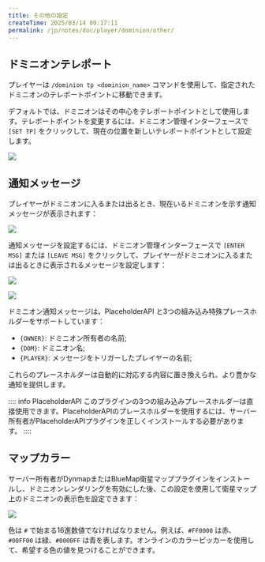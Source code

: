 ```yaml
---
title: その他の設定
createTime: 2025/03/14 09:17:11
permalink: /jp/notes/doc/player/dominion/other/
---
```


## ドミニオンテレポート

プレイヤーは `/dominion tp <dominion_name>` コマンドを使用して、指定されたドミニオンのテレポートポイントに移動できます。

デフォルトでは、ドミニオンはその中心をテレポートポイントとして使用します。テレポートポイントを変更するには、ドミニオン管理インターフェースで `[SET TP]` をクリックして、現在の位置を新しいテレポートポイントとして設定します。

![](/player/dominion/other/1.png)

## 通知メッセージ

プレイヤーがドミニオンに入るまたは出るとき、現在いるドミニオンを示す通知メッセージが表示されます：

![](/player/dominion/other/2.png)

通知メッセージを設定するには、ドミニオン管理インターフェースで `[ENTER MSG]` または `[LEAVE MSG]` をクリックして、プレイヤーがドミニオンに入るまたは出るときに表示されるメッセージを設定します：

![](/player/dominion/other/3.png)

![](/player/dominion/other/4.png)

ドミニオン通知メッセージは、PlaceholderAPI と3つの組み込み特殊プレースホルダーをサポートしています：

- `{OWNER}`: ドミニオン所有者の名前;
- `{DOM}`: ドミニオン名;
- `{PLAYER}`: メッセージをトリガーしたプレイヤーの名前;

これらのプレースホルダーは自動的に対応する内容に置き換えられ、より豊かな通知を提供します。

:::: info PlaceholderAPI
このプラグインの3つの組み込みプレースホルダーは直接使用できます。PlaceholderAPIのプレースホルダーを使用するには、サーバー所有者がPlaceholderAPIプラグインを正しくインストールする必要があります。
::::

## マップカラー

サーバー所有者がDynmapまたはBlueMap衛星マッププラグインをインストールし、ドミニオンレンダリングを有効にした後、この設定を使用して衛星マップ上のドミニオンの表示色を設定できます：

![](/player/dominion/other/5.png)

色は `#` で始まる16進数値でなければなりません。例えば、`#FF0000` は赤、`#00FF00` は緑、`#0000FF` は青を表します。オンラインのカラーピッカーを使用して、希望する色の値を見つけることができます。
